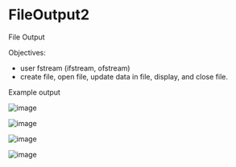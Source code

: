 # FileOutput2
File Output 

Objectives:
- user fstream (ifstream, ofstream)
- create file, open file, update data in file, display, and close file.


Example output

![image](https://user-images.githubusercontent.com/97081479/184729123-1ecbdc1e-66b2-4cee-9bbe-b37f33561b87.png)

![image](https://user-images.githubusercontent.com/97081479/184729275-a87435f2-8a33-443a-9aab-44209c9d77df.png)

![image](https://user-images.githubusercontent.com/97081479/184729408-4b0041f9-31db-441c-9c65-210aa46be15f.png)

![image](https://user-images.githubusercontent.com/97081479/184729610-be018dbe-f378-446c-8a86-9a456556ea1a.png)

